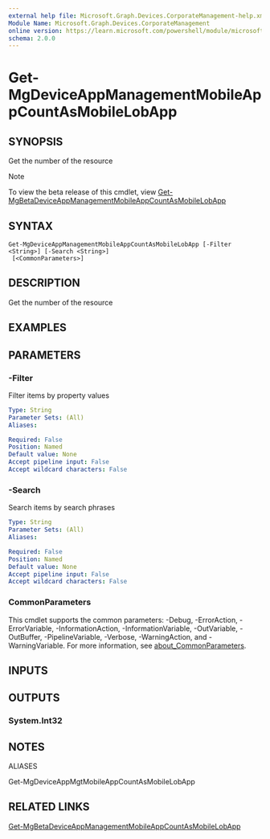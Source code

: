 ```yaml
---
external help file: Microsoft.Graph.Devices.CorporateManagement-help.xml
Module Name: Microsoft.Graph.Devices.CorporateManagement
online version: https://learn.microsoft.com/powershell/module/microsoft.graph.devices.corporatemanagement/get-mgdeviceappmanagementmobileappcountasmobilelobapp
schema: 2.0.0
---
```


# Get-MgDeviceAppManagementMobileAppCountAsMobileLobApp

## SYNOPSIS
Get the number of the resource

> [!NOTE]
> To view the beta release of this cmdlet, view [Get-MgBetaDeviceAppManagementMobileAppCountAsMobileLobApp](/powershell/module/Microsoft.Graph.Beta.Devices.CorporateManagement/Get-MgBetaDeviceAppManagementMobileAppCountAsMobileLobApp?view=graph-powershell-beta)

## SYNTAX

```
Get-MgDeviceAppManagementMobileAppCountAsMobileLobApp [-Filter <String>] [-Search <String>]
 [<CommonParameters>]
```

## DESCRIPTION
Get the number of the resource

## EXAMPLES

## PARAMETERS

### -Filter
Filter items by property values

```yaml
Type: String
Parameter Sets: (All)
Aliases:

Required: False
Position: Named
Default value: None
Accept pipeline input: False
Accept wildcard characters: False
```

### -Search
Search items by search phrases

```yaml
Type: String
Parameter Sets: (All)
Aliases:

Required: False
Position: Named
Default value: None
Accept pipeline input: False
Accept wildcard characters: False
```

### CommonParameters
This cmdlet supports the common parameters: -Debug, -ErrorAction, -ErrorVariable, -InformationAction, -InformationVariable, -OutVariable, -OutBuffer, -PipelineVariable, -Verbose, -WarningAction, and -WarningVariable. For more information, see [about_CommonParameters](http://go.microsoft.com/fwlink/?LinkID=113216).

## INPUTS

## OUTPUTS

### System.Int32
## NOTES

ALIASES

Get-MgDeviceAppMgtMobileAppCountAsMobileLobApp

## RELATED LINKS

[Get-MgBetaDeviceAppManagementMobileAppCountAsMobileLobApp](/powershell/module/Microsoft.Graph.Beta.Devices.CorporateManagement/Get-MgBetaDeviceAppManagementMobileAppCountAsMobileLobApp?view=graph-powershell-beta)

